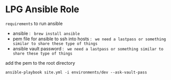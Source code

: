 # LPG Ansible Role

`requirements` to run ansible

 * ansible : ` brew install ansible`
 * pem file for ansible to ssh into hosts : ` we need a lastpass or something similar to share these type of things`  
 * ansible vault password : ` we need a lastpass or something similar to share these type of things`

add the pem to the root directory

```
ansible-playbook site.yml -i environments/dev --ask-vault-pass
```